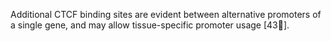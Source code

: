 Additional CTCF binding sites are evident between alternative promoters of a single gene, and may allow tissue-specific promoter usage [43􏰅].

